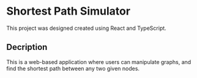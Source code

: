 # Shortest Path Simulator

This project was designed created using React and TypeScript.

## Decription

This is a web-based application where users can manipulate graphs, and find the shortest path between any two given nodes.

